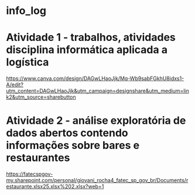 # info_log
# Atividade 1 - trabalhos, atividades disciplina informática aplicada a logística
https://www.canva.com/design/DAGwLHaoJjk/Mq-Wb9sabFGkhU8idxs1-A/edit?utm_content=DAGwLHaoJjk&utm_campaign=designshare&utm_medium=link2&utm_source=sharebutton

# Atividade 2 - análise exploratória de dados abertos contendo informações sobre bares e restaurantes 
https://fatecspgov-my.sharepoint.com/personal/giovani_rocha4_fatec_sp_gov_br/Documents/restaurante.xlsx25.xlsx%202.xlsx?web=1
